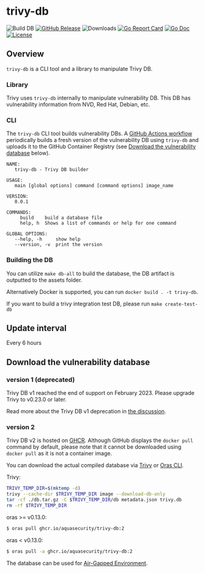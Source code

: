 # trivy-db 

![Build DB](https://github.com/wjunLu/trivy-db/workflows/Trivy%20DB/badge.svg)
[![GitHub Release][release-img]][release]
![Downloads][download]
[![Go Report Card][report-card-img]][report-card]
[![Go Doc][go-doc-img]][go-doc]
[![License][license-img]][license]

[download]: https://img.shields.io/github/downloads/aquasecurity/trivy-db/total?logo=github
[release-img]: https://img.shields.io/github/release/aquasecurity/trivy-db.svg?logo=github
[release]: https://github.com/wjunLu/trivy-db/releases
[report-card-img]: https://goreportcard.com/badge/github.com/aquasecurity/trivy-db
[report-card]: https://goreportcard.com/report/github.com/aquasecurity/trivy-db
[go-doc-img]: https://godoc.org/github.com/aquasecurity/trivy-db?status.svg
[go-doc]: https://godoc.org/github.com/aquasecurity/trivy-db
[code-cov]: https://codecov.io/gh/aquasecurity/trivy-db/branch/main/graph/badge.svg
[license-img]: https://img.shields.io/badge/License-Apache%202.0-blue.svg
[license]: https://github.com/wjunLu/trivy-db/blob/main/LICENSE

## Overview
`trivy-db` is a CLI tool and a library to manipulate Trivy DB.

### Library
Trivy uses `trivy-db` internally to manipulate vulnerability DB. This DB has vulnerability information from NVD, Red Hat, Debian, etc.

### CLI
The `trivy-db` CLI tool builds vulnerability DBs. A [GitHub Actions workflow](.github/workflows/cron.yml)
periodically builds a fresh version of the vulnerability DB using `trivy-db` and uploads it to the GitHub
Container Registry (see [Download the vulnerability database](#download-the-vulnerability-database) below).

```
NAME:
   trivy-db - Trivy DB builder

USAGE:
   main [global options] command [command options] image_name

VERSION:
   0.0.1

COMMANDS:
     build    build a database file
     help, h  Shows a list of commands or help for one command

GLOBAL OPTIONS:
   --help, -h     show help
   --version, -v  print the version
```

### Building the DB
You can utilize `make db-all` to build the database, the DB artifact is outputted to the assets folder.

Alternatively Docker is supported, you can run `docker build . -t trivy-db`.

If you want to build a trivy integration test DB, please run `make create-test-db`

## Update interval
Every 6 hours

## Download the vulnerability database
### version 1 (deprecated)
Trivy DB v1 reached the end of support on February 2023. Please upgrade Trivy to v0.23.0 or later.

Read more about the Trivy DB v1 deprecation in [the discussion](https://github.com/aquasecurity/trivy/discussions/1653).

### version 2
Trivy DB v2 is hosted on [GHCR](https://github.com/orgs/aquasecurity/packages/container/package/trivy-db).
Although GitHub displays the `docker pull` command by default, please note that it cannot be downloaded using `docker pull` as it is not a container image.

You can download the actual compiled database via [Trivy](https://aquasecurity.github.io/trivy/) or [Oras CLI](https://oras.land/cli/).

Trivy:
```sh
TRIVY_TEMP_DIR=$(mktemp -d)
trivy --cache-dir $TRIVY_TEMP_DIR image --download-db-only
tar -cf ./db.tar.gz -C $TRIVY_TEMP_DIR/db metadata.json trivy.db
rm -rf $TRIVY_TEMP_DIR
```
oras >= v0.13.0:
```sh
$ oras pull ghcr.io/aquasecurity/trivy-db:2
```

oras < v0.13.0:
```sh
$ oras pull -a ghcr.io/aquasecurity/trivy-db:2
```
The database can be used for [Air-Gapped Environment](https://aquasecurity.github.io/trivy/latest/docs/advanced/air-gap/).
